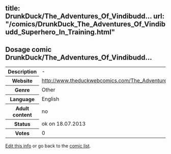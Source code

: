 title: DrunkDuck/The_Adventures_Of_Vindibudd...
url: "/comics/DrunkDuck_The_Adventures_Of_Vindibudd_Superhero_In_Training.html"
---
Dosage comic DrunkDuck/The_Adventures_Of_Vindibudd...
-----------------------------------------

<p id="msg"></p>
<script type="text/javascript">
if (window.location.search === '?edit_info_mail=sent_ok') {
  var elem = document.getElementById("msg");
  elem.innerHTML = 'Edited information sucessfully sent for review, which is usually done daily. Thanks!';
  elem.className = 'ok';
}
</script>
<table class="comicinfo">
<tr>
<th>Description</th><td>-</td>
</tr>
<tr>
<th>Website</th><td><a href="http://www.theduckwebcomics.com/The_Adventures_Of_Vindibudd_Superhero_In_Training/">http://www.theduckwebcomics.com/The_Adventures_Of_Vindibudd_Superhero_In_Training/</a></td>
</tr>
<tr>
<th>Genre</th><td>Other</td>
</tr>
<tr>
<th>Language</th><td>English</td>
</tr>
<tr>
<th>Adult content</th><td>no</td>
</tr>
<tr>
<th>Status</th><td>ok on 18.07.2013</td>
</tr>
<tr>
<th>Votes</th><td>0</td>
</tr>
</table>

[Edit this info](DrunkDuck_The_Adventures_Of_Vindibudd_Superhero_In_Training_edit.html) or go back to the [comic list](../comic-index.html).
